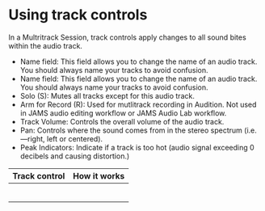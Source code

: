 # Using track controls

In a Multritrack Session, track controls apply changes to all sound bites within the audio track.

* Name field: This field allows you to change the name of an audio track. You should always name your tracks to avoid confusion.
* Name field: This field allows you to change the name of an audio track. You should always name your tracks to avoid confusion.
* Solo \(S\): Mutes all tracks except for this audio track.
* Arm for Record \(R\): Used for mutlitrack recording in Audition. Not used in JAMS audio editing workflow or JAMS Audio Lab workflow.
* Track Volume: Controls the overall volume of the audio track. 
* Pan: Controls where the sound comes from in the stereo spectrum \(i.e.—right, left or centered\).
* Peak Indicators: Indicate if a track is too hot \(audio signal exceeding 0 decibels and causing distortion.\)

| Track control | How it works |
| --- | --- |
|  |  |
| | |
| | |
| | |
| | |
| | |


